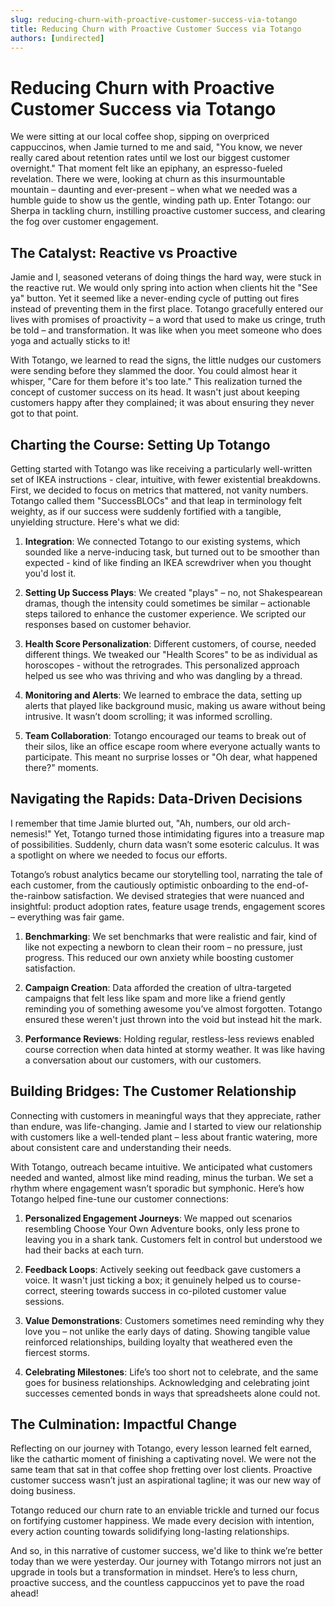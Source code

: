 ```yaml
---
slug: reducing-churn-with-proactive-customer-success-via-totango
title: Reducing Churn with Proactive Customer Success via Totango
authors: [undirected]
---
```



# Reducing Churn with Proactive Customer Success via Totango

We were sitting at our local coffee shop, sipping on overpriced cappuccinos, when Jamie turned to me and said, "You know, we never really cared about retention rates until we lost our biggest customer overnight." That moment felt like an epiphany, an espresso-fueled revelation. There we were, looking at churn as this insurmountable mountain – daunting and ever-present – when what we needed was a humble guide to show us the gentle, winding path up. Enter Totango: our Sherpa in tackling churn, instilling proactive customer success, and clearing the fog over customer engagement.

## The Catalyst: Reactive vs Proactive

Jamie and I, seasoned veterans of doing things the hard way, were stuck in the reactive rut. We would only spring into action when clients hit the "See ya" button. Yet it seemed like a never-ending cycle of putting out fires instead of preventing them in the first place. Totango gracefully entered our lives with promises of proactivity – a word that used to make us cringe, truth be told – and transformation. It was like when you meet someone who does yoga and actually sticks to it!

With Totango, we learned to read the signs, the little nudges our customers were sending before they slammed the door. You could almost hear it whisper, "Care for them before it's too late." This realization turned the concept of customer success on its head. It wasn't just about keeping customers happy after they complained; it was about ensuring they never got to that point.

## Charting the Course: Setting Up Totango

Getting started with Totango was like receiving a particularly well-written set of IKEA instructions - clear, intuitive, with fewer existential breakdowns. First, we decided to focus on metrics that mattered, not vanity numbers. Totango called them "SuccessBLOCs" and that leap in terminology felt weighty, as if our success were suddenly fortified with a tangible, unyielding structure. Here's what we did:

1. **Integration**: We connected Totango to our existing systems, which sounded like a nerve-inducing task, but turned out to be smoother than expected - kind of like finding an IKEA screwdriver when you thought you'd lost it.

2. **Setting Up Success Plays**: We created "plays" – no, not Shakespearean dramas, though the intensity could sometimes be similar – actionable steps tailored to enhance the customer experience. We scripted our responses based on customer behavior.

3. **Health Score Personalization**: Different customers, of course, needed different things. We tweaked our "Health Scores" to be as individual as horoscopes - without the retrogrades. This personalized approach helped us see who was thriving and who was dangling by a thread.

4. **Monitoring and Alerts**: We learned to embrace the data, setting up alerts that played like background music, making us aware without being intrusive. It wasn’t doom scrolling; it was informed scrolling.

5. **Team Collaboration**: Totango encouraged our teams to break out of their silos, like an office escape room where everyone actually wants to participate. This meant no surprise losses or "Oh dear, what happened there?" moments.

## Navigating the Rapids: Data-Driven Decisions

I remember that time Jamie blurted out, "Ah, numbers, our old arch-nemesis!" Yet, Totango turned those intimidating figures into a treasure map of possibilities. Suddenly, churn data wasn’t some esoteric calculus. It was a spotlight on where we needed to focus our efforts.

Totango’s robust analytics became our storytelling tool, narrating the tale of each customer, from the cautiously optimistic onboarding to the end-of-the-rainbow satisfaction. We devised strategies that were nuanced and insightful: product adoption rates, feature usage trends, engagement scores – everything was fair game.

1. **Benchmarking**: We set benchmarks that were realistic and fair, kind of like not expecting a newborn to clean their room – no pressure, just progress. This reduced our own anxiety while boosting customer satisfaction.

2. **Campaign Creation**: Data afforded the creation of ultra-targeted campaigns that felt less like spam and more like a friend gently reminding you of something awesome you’ve almost forgotten. Totango ensured these weren't just thrown into the void but instead hit the mark.

3. **Performance Reviews**: Holding regular, restless-less reviews enabled course correction when data hinted at stormy weather. It was like having a conversation about our customers, with our customers.

## Building Bridges: The Customer Relationship

Connecting with customers in meaningful ways that they appreciate, rather than endure, was life-changing. Jamie and I started to view our relationship with customers like a well-tended plant – less about frantic watering, more about consistent care and understanding their needs.

With Totango, outreach became intuitive. We anticipated what customers needed and wanted, almost like mind reading, minus the turban. We set a rhythm where engagement wasn’t sporadic but symphonic. Here’s how Totango helped fine-tune our customer connections:

1. **Personalized Engagement Journeys**: We mapped out scenarios resembling Choose Your Own Adventure books, only less prone to leaving you in a shark tank. Customers felt in control but understood we had their backs at each turn.

2. **Feedback Loops**: Actively seeking out feedback gave customers a voice. It wasn't just ticking a box; it genuinely helped us to course-correct, steering towards success in co-piloted customer value sessions.

3. **Value Demonstrations**: Customers sometimes need reminding why they love you – not unlike the early days of dating. Showing tangible value reinforced relationships, building loyalty that weathered even the fiercest storms.

4. **Celebrating Milestones**: Life’s too short not to celebrate, and the same goes for business relationships. Acknowledging and celebrating joint successes cemented bonds in ways that spreadsheets alone could not.

## The Culmination: Impactful Change

Reflecting on our journey with Totango, every lesson learned felt earned, like the cathartic moment of finishing a captivating novel. We were not the same team that sat in that coffee shop fretting over lost clients. Proactive customer success wasn’t just an aspirational tagline; it was our new way of doing business.

Totango reduced our churn rate to an enviable trickle and turned our focus on fortifying customer happiness. We made every decision with intention, every action counting towards solidifying long-lasting relationships.

And so, in this narrative of customer success, we'd like to think we’re better today than we were yesterday. Our journey with Totango mirrors not just an upgrade in tools but a transformation in mindset. Here’s to less churn, proactive success, and the countless cappuccinos yet to pave the road ahead!